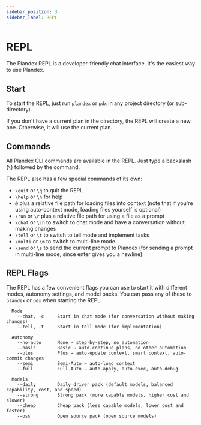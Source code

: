 ```yaml
---
sidebar_position: 3
sidebar_label: REPL
---
```


# REPL

The Plandex REPL is a developer-friendly chat interface. It's the easiest way to use Plandex.

## Start

To start the REPL, just run `plandex` or `pdx` in any project directory (or sub-directory).

If you don't have a current plan in the directory, the REPL will create a new one. Otherwise, it will use the current plan.

## Commands

All Plandex CLI commands are available in the REPL. Just type a backslash (`\`) followed by the command.

The REPL also has a few special commands of its own:

- `\quit` or `\q` to quit the REPL
- `\help` or `\h` for help
- `@` plus a relative file path for loading files into context (note that if you're using auto-context mode, loading files yourself is optional)
- `\run` or `\r` plus a relative file path for using a file as a prompt
- `\chat` or `\ch` to switch to chat mode and have a conversation without making changes
- `\tell` or `\t` to switch to tell mode and implement tasks
- `\multi` or `\m` to switch to multi-line mode
- `\send` or `\s` to send the current prompt to Plandex (for sending a prompt in multi-line mode, since enter gives you a newline)

## REPL Flags

The REPL has a few convenient flags you can use to start it with different modes, autonomy settings, and model packs. You can pass any of these to `plandex` or `pdx` when starting the REPL.

```
  Mode
    --chat, -c     Start in chat mode (for conversation without making changes)
    --tell, -t     Start in tell mode (for implementation)

  Autonomy
    --no-auto      None → step-by-step, no automation
    --basic        Basic → auto-continue plans, no other automation
    --plus         Plus → auto-update context, smart context, auto-commit changes
    --semi         Semi-Auto → auto-load context
    --full         Full-Auto → auto-apply, auto-exec, auto-debug

  Models
    --daily        Daily driver pack (default models, balanced capability, cost, and speed)
    --strong       Strong pack (more capable models, higher cost and slower)
    --cheap        Cheap pack (less capable models, lower cost and faster)
    --oss          Open source pack (open source models)
```
